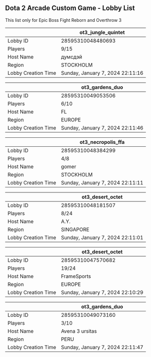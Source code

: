 ## Dota 2 Arcade Custom Game - Lobby List

This list only for Epic Boss Fight Reborn and Overthrow 3

|  | ot3_jungle_quintet |
| ------ | ------ |
| Lobby ID | 28595310048480693 |
| Players | 9/15 |
| Host Name | думсдэй |
| Region | STOCKHOLM |
| Lobby Creation Time | Sunday, January 7, 2024 22:11:16 |


|  | ot3_gardens_duo |
| ------ | ------ |
| Lobby ID | 28595310049053506 |
| Players | 6/10 |
| Host Name | FL |
| Region | EUROPE |
| Lobby Creation Time | Sunday, January 7, 2024 22:11:46 |


|  | ot3_necropolis_ffa |
| ------ | ------ |
| Lobby ID | 28595310048384299 |
| Players | 4/8 |
| Host Name | gomer |
| Region | STOCKHOLM |
| Lobby Creation Time | Sunday, January 7, 2024 22:11:11 |


|  | ot3_desert_octet |
| ------ | ------ |
| Lobby ID | 28595310048181507 |
| Players | 8/24 |
| Host Name | A.Y. |
| Region | SINGAPORE |
| Lobby Creation Time | Sunday, January 7, 2024 22:11:01 |


|  | ot3_desert_octet |
| ------ | ------ |
| Lobby ID | 28595310047570682 |
| Players | 19/24 |
| Host Name | FrameSports |
| Region | EUROPE |
| Lobby Creation Time | Sunday, January 7, 2024 22:10:29 |


|  | ot3_gardens_duo |
| ------ | ------ |
| Lobby ID | 28595310049073160 |
| Players | 3/10 |
| Host Name | Avena 3 ursitas |
| Region | PERU |
| Lobby Creation Time | Sunday, January 7, 2024 22:11:47 |



